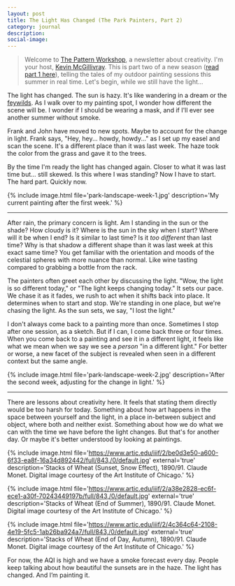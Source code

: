 ```yaml
---
layout: post
title: The Light Has Changed (The Park Painters, Part 2)
category: journal
description:
social-image:
---
```


> Welcome to [The Pattern Workshop](https://patternworkshop.substack.com/), a newsletter about creativity. I'm your host, [Kevin McGillivray](https://twitter.com/kev_mcg). This is part two of a new season ([read part 1 here](https://www.kevinmcgillivray.net/painting-season-part-1/)), telling the tales of my outdoor painting sessions this summer in real time. Let's begin, while we still have the light...

The light has changed. The sun is hazy. It's like wandering in a dream or the [feywilds](https://www.dndbeyond.com/posts/1015-welcome-to-the-feywild-a-beginners-guide-to-the). As I walk over to my painting spot, I wonder how different the scene will be. I wonder if I should be wearing a mask, and if I'll ever see another summer without smoke.

Frank and John have moved to new spots. Maybe to account for the change in light. Frank says, "Hey, hey... howdy, howdy..." as I set up my easel and scan the scene. It's a different place than it was last week. The haze took the color from the grass and gave it to the trees.

By the time I'm ready the light has changed again. Closer to what it was last time but... still skewed. Is this where I was standing? Now I have to start. The hard part. Quickly now.

{% include image.html file='park-landscape-week-1.jpg' description='My current painting after the first week.' %}

---

After rain, the primary concern is light. Am I standing in the sun or the shade? How cloudy is it? Where is the sun in the sky when I start? Where will it be when I end? Is it similar to last time? Is it _too different_ than last time? Why is that shadow a different shape than it was last week at this exact same time? You get familiar with the orientation and moods of the celestial spheres with more nuance than normal. Like wine tasting compared to grabbing a bottle from the rack.

The painters often greet each other by discussing the light. "Wow, the light is so different today," or "The light keeps changing today." It sets our pace. We chase it as it fades, we rush to act when it shifts back into place. It determines when to start and stop. We're standing in one place, but we're chasing the light. As the sun sets, we say, "I lost the light."

I don't always come back to a painting more than once. Sometimes I stop after one session, as a sketch. But if I can, I come back three or four times. When you come back to a painting and see it in a different light, it feels like what we mean when we say we see a _person_ "in a different light." For better or worse, a new facet of the subject is revealed when seen in a different context but the same angle.

{% include image.html file='park-landscape-week-2.jpg' description='After the second week, adjusting for the change in light.' %}

---

There are lessons about creativity here. It feels that stating them directly would be too harsh for today. Something about how art happens in the space between yourself and the light, in a place in-between subject and object, where both and neither exist. Something about how we do what we can with the time we have before the light changes. But that's for another day. Or maybe it's better understood by looking at paintings.

{% include image.html file='https://www.artic.edu/iiif/2/be0d3e50-a600-6f33-ea8f-16a34d892442/full/843,/0/default.jpg' external='true' description='Stacks of Wheat (Sunset, Snow Effect), 1890/91. Claude Monet. Digital image courtesy of the Art Institute of Chicago.' %}

{% include image.html file='https://www.artic.edu/iiif/2/a38e2828-ec6f-ece1-a30f-70243449197b/full/843,/0/default.jpg' external='true' description='Stacks of Wheat (End of Summer), 1890/91. Claude Monet. Digital image courtesy of the Art Institute of Chicago.' %}

{% include image.html file='https://www.artic.edu/iiif/2/4c364c64-2108-4e19-5fc5-1ab26ba924a7/full/843,/0/default.jpg' external='true' description='Stacks of Wheat (End of Day, Autumn), 1890/91. Claude Monet. Digital image courtesy of the Art Institute of Chicago.' %}

For now, the AQI is high and we have a smoke forecast every day. People keep talking about how beautiful the sunsets are in the haze. The light has changed. And I’m painting it.
